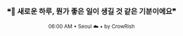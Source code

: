 <div align="center">

<br>

<h3>❝🌱 새로운 하루, 뭔가 좋은 일이 생길 것 같은 기분이에요❞</h3>

<sub>06:00 AM • Seoul ☁️ • by CrowRish</sub>

<br>

</div>